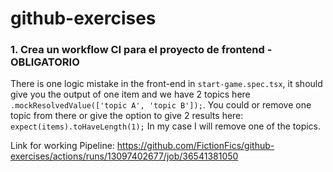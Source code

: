 # github-exercises

### 1. Crea un workflow CI para el proyecto de frontend - OBLIGATORIO

There is one logic mistake in the front-end in `start-game.spec.tsx`, it should give you the output of one item and we have 2 topics here `.mockResolvedValue(['topic A', 'topic B']);`. You could or remove one topic from there or give the option to give 2 results here: `expect(items).toHaveLength(1);` In my case I will remove one of the topics.

Link for working Pipeline: https://github.com/FictionFics/github-exercises/actions/runs/13097402677/job/36541381050